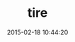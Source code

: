 ---
layout: post
title:  "tire"
repo:   "karmi/tire"
date:   2015-02-18 10:44:20
gemurl: http://github.com/karmi/tire
---